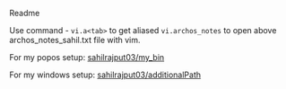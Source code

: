 Readme

Use command - `vi.a<tab>` to get aliased `vi.archos_notes` to open above archos_notes_sahil.txt file with vim.

For my popos setup: [sahilrajput03/my_bin](https://github.com/sahilrajput03/my_bin)

For my windows setup: [sahilrajput03/additionalPath](https://github.com/sahilrajput03/additionalPath)
